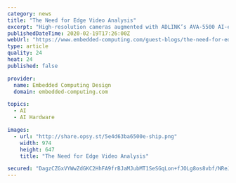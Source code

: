 ```yaml
---
category: news
title: "The Need for Edge Video Analysis"
excerpt: "High-resolution cameras augmented with ADLINK’s AVA-5500 AI-enabled video analytics platform equipped with an EGX-MXM-P3000 GPU module, which is powered by an NVIDIA® Quadro® Embedded GPU, can detect problems on the track as far as a kilometer away. The result is similar to providing the driver with an additional pair of eyes that never get ..."
publishedDateTime: 2020-02-19T17:26:00Z
webUrl: "https://www.embedded-computing.com/guest-blogs/the-need-for-edge-video-analysis"
type: article
quality: 24
heat: 24
published: false

provider:
  name: Embedded Computing Design
  domain: embedded-computing.com

topics:
  - AI
  - AI Hardware

images:
  - url: "http://share.opsy.st/5e4d63ba6500e-ship.png"
    width: 974
    height: 647
    title: "The Need for Edge Video Analysis"

secured: "DagzCZGxVYWwZdGKC2HhFA9frBJaMJubMT1SeSGqLon+fJOLg8os8vbf/NReJ2A0Vg6n3xi61rWTpXKM2QKBgE8vAXEkqkG2v/nTlonEPxjEWD9tYp1t5DxW15cmXg1t0oLQ6tklSZZoqfiv7pfKlkRGT+Zz1xQEv3wT95EAF4OxomVGu2Uoa6MGDsJk7ELL3lk/MP4kwJWNTiK2vKUcTvARwi5EhL9ghujIzK7R/52ta6Yv9VSkqz5Mi6Q8AN8Kp5qvsEXCS4vCRYDt2xbkchep6BpWrVsZJGizi95uc72gwgDJnqaRJCFnaENDWxOemHvGX/sOOSMXRG/SeQTEBqoZ0utP3kRPacKdZlO+wXnffoN4FnuVlMyvzjM8DlNqmeKozhMX/whBtDMjdIwVG2+Dkokd0asQb9EX1mYTI5iHrm+lOi+idiJLYFgt7hzWs2eFCEEsXKFRxqRq5m/PA+EhGuE0BdePN7HrK0XUlSM=;yFqBCkoJkZ83CGpAkZ9MRw=="
---
```


